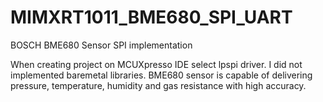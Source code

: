 # MIMXRT1011_BME680_SPI_UART
BOSCH BME680 Sensor SPI implementation

When creating project on MCUXpresso IDE select lpspi driver. I did not implemented baremetal libraries.
BME680 sensor is capable of delivering pressure, temperature, humidity and gas resistance with high accuracy.
